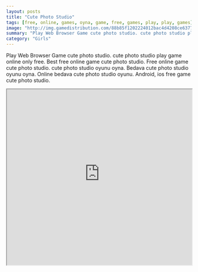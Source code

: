 ```yaml
---
layout: posts
title: "Cute Photo Studio"
tags: [free, online, games, oyna, game, free, games, play, play, games]
image: "http://img.gamedistribution.com/88b85f1202224012bac4d4208ce6377f.jpg"
summary: "Play Web Browser Game cute photo studio. cute photo studio play game online only free. Best free online game cute photo studio. Free online game cute photo studio. cute photo studio oyunu oyna. Bedava cute photo studio oyunu oyna. Online bedava cute photo studio oyunu. Android, ios free game cute photo studio."
category: "Girls"
---
```


Play Web Browser Game cute photo studio. cute photo studio play game online only free. Best free online game cute photo studio. Free online game cute photo studio. cute photo studio oyunu oyna. Bedava cute photo studio oyunu oyna. Online bedava cute photo studio oyunu. Android, ios free game cute photo studio.

<iframe width="100%" height="480px;" src="http://flash.gamedistribution.com?game=88b85f1202224012bac4d4208ce6377f"></iframe>